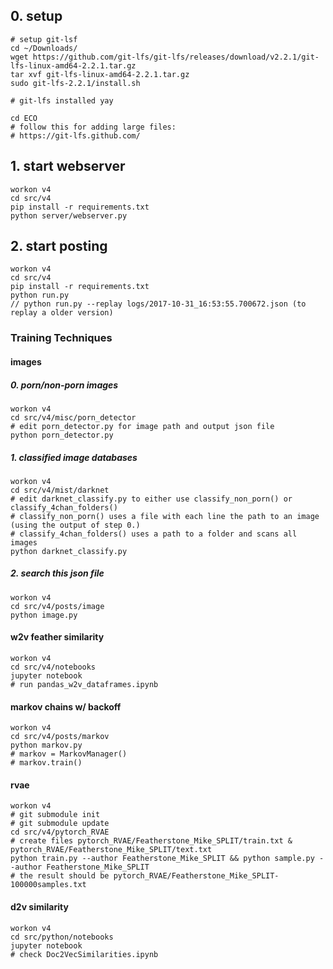 ## 0. setup

    # setup git-lsf
    cd ~/Downloads/
    wget https://github.com/git-lfs/git-lfs/releases/download/v2.2.1/git-lfs-linux-amd64-2.2.1.tar.gz
    tar xvf git-lfs-linux-amd64-2.2.1.tar.gz
    sudo git-lfs-2.2.1/install.sh

    # git-lfs installed yay

    cd ECO
    # follow this for adding large files:
    # https://git-lfs.github.com/


## 1. start webserver

    workon v4
    cd src/v4
    pip install -r requirements.txt
    python server/webserver.py

## 2. start posting

    workon v4
    cd src/v4
    pip install -r requirements.txt
    python run.py
    // python run.py --replay logs/2017-10-31_16:53:55.700672.json (to replay a older version)


### Training Techniques

#### images

##### 0. porn/non-porn images

    workon v4
    cd src/v4/misc/porn_detector
    # edit porn_detector.py for image path and output json file
    python porn_detector.py

##### 1. classified image databases

    workon v4
    cd src/v4/mist/darknet
    # edit darknet_classify.py to either use classify_non_porn() or classify_4chan_folders()
    # classify_non_porn() uses a file with each line the path to an image (using the output of step 0.)
    # classify_4chan_folders() uses a path to a folder and scans all images
    python darknet_classify.py

##### 2. search this json file

    workon v4
    cd src/v4/posts/image
    python image.py

#### w2v feather similarity

    workon v4
    cd src/v4/notebooks
    jupyter notebook
    # run pandas_w2v_dataframes.ipynb

#### markov chains w/ backoff

    workon v4
    cd src/v4/posts/markov
    python markov.py
    # markov = MarkovManager()
    # markov.train()

#### rvae

    workon v4
    # git submodule init
    # git submodule update
    cd src/v4/pytorch_RVAE
    # create files pytorch_RVAE/Featherstone_Mike_SPLIT/train.txt & pytorch_RVAE/Featherstone_Mike_SPLIT/text.txt
    python train.py --author Featherstone_Mike_SPLIT && python sample.py --author Featherstone_Mike_SPLIT
    # the result should be pytorch_RVAE/Featherstone_Mike_SPLIT-100000samples.txt

#### d2v similarity

    workon v4
    cd src/python/notebooks
    jupyter notebook
    # check Doc2VecSimilarities.ipynb